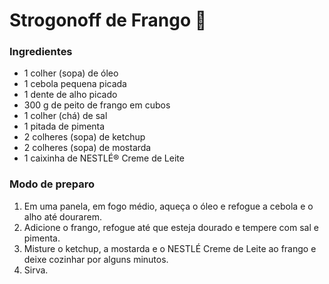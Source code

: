 # Strogonoff de Frango :chicken:

### Ingredientes

- 1 colher (sopa) de óleo
- 1 cebola pequena picada
- 1 dente de alho picado
- 300 g de peito de frango em cubos
- 1 colher (chá) de sal
- 1 pitada de pimenta
- 2 colheres (sopa) de ketchup
- 2 colheres (sopa) de mostarda
- 1 caixinha de NESTLÉ® Creme de Leite

### Modo de preparo

1. Em uma panela, em fogo médio, aqueça o óleo e refogue a cebola e o alho até dourarem. 
2. Adicione o frango, refogue até que esteja dourado e tempere com sal e pimenta. 
3. Misture o ketchup, a mostarda e o NESTLÉ Creme de Leite ao frango e deixe cozinhar por alguns minutos. 
4. Sirva.
